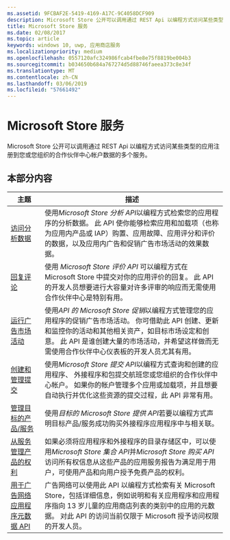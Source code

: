 ```yaml
---
ms.assetid: 9FCBAF2E-5419-4169-A17C-9C4058DCF909
description: Microsoft Store 公开可以调用通过 REST Api 以编程方式访问某些类型的应用注册到您或您组织的合作伙伴中心帐户数据的多个服务。
title: Microsoft Store 服务
ms.date: 02/08/2017
ms.topic: article
keywords: windows 10, uwp, 应用商店服务
ms.localizationpriority: medium
ms.openlocfilehash: 0557120afc324986fcab4fbe8e75f8819be004b3
ms.sourcegitcommit: b034650b684a767274d5d88746faeea373c8e34f
ms.translationtype: MT
ms.contentlocale: zh-CN
ms.lasthandoff: 03/06/2019
ms.locfileid: "57661492"
---
```

# <a name="microsoft-store-services"></a>Microsoft Store 服务

Microsoft Store 公开可以调用通过 REST Api 以编程方式访问某些类型的应用注册到您或您组织的合作伙伴中心帐户数据的多个服务。

## <a name="in-this-section"></a>本部分内容


| 主题            | 描述                 |
|------------------|-----------------------------|
| [访问分析数据](access-analytics-data-using-windows-store-services.md) | 使用*Microsoft Store 分析 API*以编程方式检索您的应用程序的分析数据。 此 API 使你能够检索应用和加载项（也称为应用内产品或 IAP）购置、应用故障、应用评分和评价的数据，以及应用内广告和促销广告市场活动的效果数据。 |
| [回复评论](respond-to-reviews-using-windows-store-services.md) | 使用 *Microsoft Store 评价 API* 可以编程方式在 Microsoft Store 中提交对你的应用评价的回复。 此 API 的开发人员想要进行大容量对许多评审的响应而无需使用合作伙伴中心是特别有用。  |
| [运行广告市场活动](run-ad-campaigns-using-windows-store-services.md) | 使用*API 的 Microsoft Store 促销*以编程方式管理您的应用程序的促销广告市场活动。 你可借助此 API 创建、更新和监控你的活动和其他相关资产，如目标市场设定和创意。 此 API 是谁创建大量的市场活动，并希望这样做而无需使用合作伙伴中心仪表板的开发人员尤其有用。 |
| [创建和管理提交](create-and-manage-submissions-using-windows-store-services.md) | 使用*Microsoft Store 提交 API*以编程方式查询和创建的应用程序、 外接程序和包提交航班您或您组织的合作伙伴中心帐户。 如果你的帐户管理多个应用或加载项，并且想要自动执行并优化这些资源的提交过程，此 API 非常有用。 |
| [管理目标的产品/服务 ](manage-targeted-offers-using-windows-store-services.md) | 使用*目标的 Microsoft Store 提供 API*若要以编程方式声明目标产品/服务成功购买外接程序应用程序中与相关联。 |
| [从服务管理产品的权利](view-and-grant-products-from-a-service.md)  | 如果必须将应用程序和外接程序的目录存储区中，可以使用*Microsoft Store 集合 API*并*Microsoft Store 购买 API*访问所有权信息从这些产品的应用服务报告为满足用于用户，可使用产品和向用户授予免费产品的权利。  |
| [用于广告网络应用程序元数据 API](app-metadata-api-for-advertising-networks.md)  | 广告网络可以使用此 API 以编程方式检索有关 Microsoft Store，包括详细信息，例如说明和有关应用程序和应用程序指向 13 岁儿童的应用商店列表的类别中的应用的元数据。 对此 API 的访问当前仅限于 Microsoft 授予访问权限的开发人员。  |
